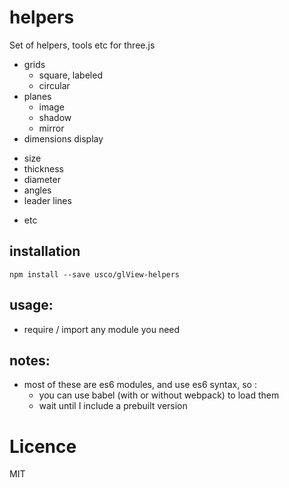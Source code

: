 helpers
============================

Set of helpers, tools etc for three.js 

- grids
  * square, labeled
  * circular
- planes
  * image
  * shadow
  * mirror
- dimensions display 
 * size
 * thickness
 * diameter
 * angles
 * leader lines
- etc

installation
------------

    npm install --save usco/glView-helpers


usage:
------

  - require / import any module you need

notes:
------

  - most of these are es6 modules, and use es6 syntax, so :
    * you can use  babel (with or without webpack) to load them
    * wait until I include a prebuilt version

Licence
=======
MIT
